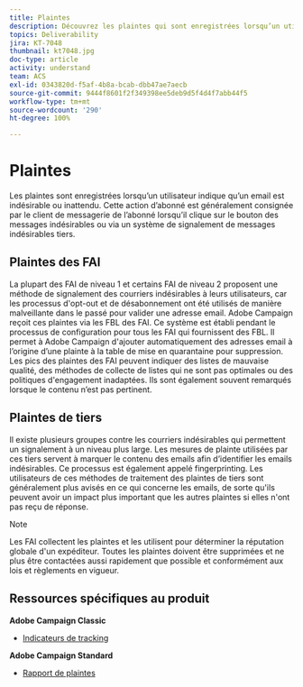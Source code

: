```yaml
---
title: Plaintes
description: Découvrez les plaintes qui sont enregistrées lorsqu’un utilisateur indique qu’un email est indésirable ou inattendu.
topics: Deliverability
jira: KT-7048
thumbnail: kt7048.jpg
doc-type: article
activity: understand
team: ACS
exl-id: 0343820d-f5af-4b8a-bcab-dbb47ae7aecb
source-git-commit: 9444f8601f2f349398ee5deb9d5f4d4f7abb44f5
workflow-type: tm+mt
source-wordcount: '290'
ht-degree: 100%

---
```


# Plaintes

Les plaintes sont enregistrées lorsqu’un utilisateur indique qu’un email est indésirable ou inattendu. Cette action d’abonné est généralement consignée par le client de messagerie de l’abonné lorsqu’il clique sur le bouton des messages indésirables ou via un système de signalement de messages indésirables tiers.

## Plaintes des FAI

La plupart des FAI de niveau 1 et certains FAI de niveau 2 proposent une méthode de signalement des courriers indésirables à leurs utilisateurs, car les processus d&#39;opt-out et de désabonnement ont été utilisés de manière malveillante dans le passé pour valider une adresse email. Adobe Campaign reçoit ces plaintes via les FBL des FAI. Ce système est établi pendant le processus de configuration pour tous les FAI qui fournissent des FBL. Il permet à Adobe Campaign d&#39;ajouter automatiquement des adresses email à l’origine d’une plainte à la table de mise en quarantaine pour suppression. Les pics des plaintes des FAI peuvent indiquer des listes de mauvaise qualité, des méthodes de collecte de listes qui ne sont pas optimales ou des politiques d&#39;engagement inadaptées. Ils sont également souvent remarqués lorsque le contenu n’est pas pertinent.

## Plaintes de tiers

Il existe plusieurs groupes contre les courriers indésirables qui permettent un signalement à un niveau plus large. Les mesures de plainte utilisées par ces tiers servent à marquer le contenu des emails afin d’identifier les emails indésirables. Ce processus est également appelé fingerprinting. Les utilisateurs de ces méthodes de traitement des plaintes de tiers sont généralement plus avisés en ce qui concerne les emails, de sorte qu&#39;ils peuvent avoir un impact plus important que les autres plaintes si elles n&#39;ont pas reçu de réponse.

>[!NOTE]
>
>Les FAI collectent les plaintes et les utilisent pour déterminer la réputation globale d&#39;un expéditeur. Toutes les plaintes doivent être supprimées et ne plus être contactées aussi rapidement que possible et conformément aux lois et règlements en vigueur.

## Ressources spécifiques au produit

**Adobe Campaign Classic**

* [Indicateurs de tracking](https://experienceleague.adobe.com/docs/campaign-classic/using/reporting/reports-on-deliveries/delivery-reports.html?lang=fr-FR#tracking-indicators)

**Adobe Campaign Standard**

* [Rapport de plaintes](https://experienceleague.adobe.com/docs/campaign-standard/using/reporting/list-of-reports/complaints.html?lang=fr#reporting)
